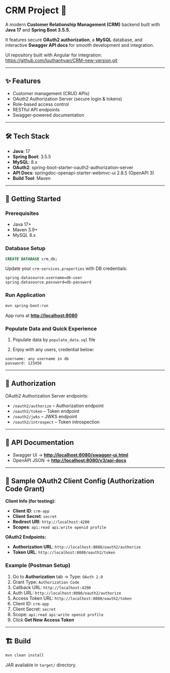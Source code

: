 # CRM Project 🚀

A modern **Customer Relationship Management (CRM)** backend built with **Java 17** and **Spring Boot 3.5.5**.

It features secure **OAuth2 authorization**, a **MySQL** database, and interactive **Swagger API docs** for smooth development and integration.

UI repository built with Angular for integration: https://github.com/luuthanhvan/CRM-new-version.git

---

## ✨ Features

* Customer management (CRUD APIs)
* OAuth2 Authorization Server (secure login & tokens)
* Role-based access control
* RESTful API endpoints
* Swagger-powered documentation

---

## 🛠 Tech Stack

* **Java**: 17
* **Spring Boot**: 3.5.5
* **MySQL**: 8.x
* **OAuth2**: spring-boot-starter-oauth2-authorization-server
* **API Docs**: springdoc-openapi-starter-webmvc-ui 2.8.5 (OpenAPI 3)
* **Build Tool**: Maven

---

## 🚀 Getting Started

### Prerequisites

* Java 17+
* Maven 3.9+
* MySQL 8.x

### Database Setup

```sql
CREATE DATABASE crm_db;
```

Update your `crm-services.properties` with DB credentials:

```properties
spring.datasource.username=db-user
spring.datasource.password=db-password
```

### Run Application

```bash
mvn spring-boot:run
```

App runs at **[http://localhost:8080](http://localhost:8080)**

### Populate Data and Quick Experience

1. Populate data by `populate_data.sql` file

2. Enjoy with any users, credential below:

```text
username: any username in db
password: 123456
```

---

## 🔐 Authorization

OAuth2 Authorization Server endpoints:

* `/oauth2/authorize` – Authorization endpoint
* `/oauth2/token` – Token endpoint
* `/oauth2/jwks` – JWKS endpoint
* `/oauth2/introspect` – Token introspection

---

## 📑 API Documentation

* Swagger UI → **[http://localhost:8080/swagger-ui.html](http://localhost:8080/swagger-ui.html)**
* OpenAPI JSON → **[http://localhost:8080/v3/api-docs](http://localhost:8080/v3/api-docs)**

---

## 🔑 Sample OAuth2 Client Config (Authorization Code Grant)

**Client Info (for testing):**

* **Client ID**: `crm-app`
* **Client Secret**: `secret`
* **Redirect URI**: `http://localhost:4200`
* **Scopes**: `api:read api:write openid profile`

**OAuth2 Endpoints:**

* **Authorization URL**: `http://localhost:8080/oauth2/authorize`
* **Token URL**: `http://localhost:8080/oauth2/token`

### Example (Postman Setup)

1. Go to **Authorization** tab → Type: `OAuth 2.0`
2. Grant Type: `Authorization Code`
3. Callback URL: `http://localhost:4200`
4. Auth URL: `http://localhost:8080/oauth2/authorize`
5. Access Token URL: `http://localhost:8080/oauth2/token`
6. Client ID: `crm-app`
7. Client Secret: `secret`
8. Scope: `api:read api:write openid profile`
9. Click **Get New Access Token**

---

## 🏗 Build

```bash
mvn clean install
```

JAR available in `target/` directory.
